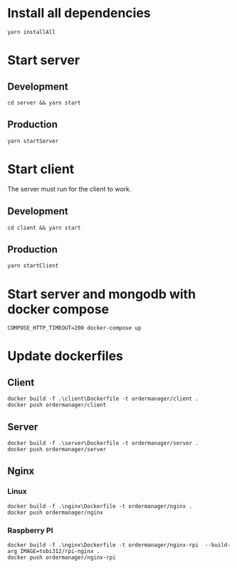 # Install all dependencies
`yarn installAll`

# Start server

## Development
`cd server && yarn start`

## Production
`yarn startServer`

# Start client
The server must run for the client to work.

## Development
`cd client && yarn start`

## Production
`yarn startClient`

# Start server and mongodb with docker compose
`COMPOSE_HTTP_TIMEOUT=200 docker-compose up`


# Update dockerfiles
## Client
```
docker build -f .\client\Dockerfile -t ordermanager/client .
docker push ordermanager/client
```

## Server
```
docker build -f .\server\Dockerfile -t ordermanager/server .
docker push ordermanager/server
```

## Nginx
### Linux

```
docker build -f .\nginx\Dockerfile -t ordermanager/nginx .
docker push ordermanager/nginx
```

### Raspberry PI
```
docker build -f .\nginx\Dockerfile -t ordermanager/nginx-rpi  --build-arg IMAGE=tobi312/rpi-nginx .
docker push ordermanager/nginx-rpi
```
